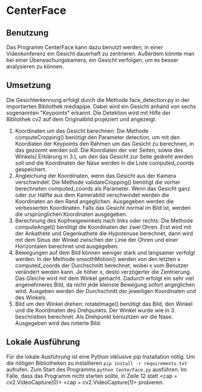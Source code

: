 # CenterFace
## Benutzung
Das Programm CenterFace kann dazu benutzt werden, in einer Videokonferenz ein Gesicht dauerhaft zu zentrieren. Außerdem
könnte man bei einer Überwachungskamera, ein Gesicht verfolgen, um es besser analysieren zu können.
## Umsetzung
Die Gesichterkennung erfolgt durch die Methode face_detection.py in der importierten Bibliothek mediapipe. Dabei wird ein
Gesicht anhand von sechs sogenannten "Keypoints" erkannt. Die Detektion wird mit Hilfe der Bibliothek cv2 auf dem
Originalbild projeziert und angezeigt.
1. Koordinaten um das Gesicht berechnen: Die Methode computeCropping() benötigt den Parameter detection, um mit den
Koordiaten der Keypoints den Rahmen um das Gesicht zu berechnen, in das gezoomt werden soll. Die Koordiaten der vier Seiten,
sowie des Winkels( Erklärung in 3.), um den das Gesicht zur Seite gedreht werden soll und die Koordinaten der Nase werden
in die Liste computed_coords gespeichert.
2. Angleichung der Koordinaten, wenn das Gesicht aus der Kamera verschwindet: Die Methode validateCropping() benötigt die
vorher berechneten computed_coords als Parameter. Wenn das Gesicht ganz oder zur Hälfte aus dem Kamerabild verschwindet
werden die Koordinaten an den Rand angeglichen. Ausgegeben werden die verbesserten Koordinaten. Falls das Gesicht normal im
Bild ist, werden die ursprünglichen Koordinaten ausgegeben.
3. Berechnung des Kopfneigewinkels nach links oder rechts: Die Methode computeAngel() benötigt die Koordinaten der zwei 
Ohren. Erst wird mit der Ankathete und Gegenkathete die Hypotenuse berechnet, dann wird mit dem Sinus der Winkel zwischen 
der Linie der Ohren und einer Horizontalen berechnet und ausgegeben.
4. Bewegungen auf dem Bild können weniger stark und langsamer verfolgt werden: In der Methode smoothMotion() werden von den
letzten x computed_coords der Durchschnitt berechnet, wobei x vom Benutzer verändert werden kann. Je höher x, desto 
verzögerter die Zentrierung. Das Gleiche wird mit dem
Winkel gemacht. Dadurch erfolgt ein sehr viel angenehmeres Bild, da nicht jede kleinste Bewegung sofort angeglichen wird. 
Ausgeben werden der Durchschnitt der jeweiligen Koordinaten und des Winkels.
5. Bild um den Winkel drehen: rotateImage() benötigt das Bild, den Winkel und die Koordinaten des Drehpunkts. Der Winkel
wurde wie in 3. beschrieben berechnet. Als Drehpunkt benuztzen wir die Nase. Ausgegeben wird das rotierte Bild.
## Lokale Ausführung
Für die lokale Ausführung ist eine Python inklusive pip Installation nötig. Um die nötigen Bibliotheken zu installieren
`pip install -r requirements.txt` aufrufen.
Zum Start des Programms `python CenterFace.py` ausführen.
Im Falle, dass das Programm nicht starten sollte, in Zeile 12 statt <cap = cv2.VideoCapture(0)> <cap = cv2.VideoCapture(1)> probieren.
